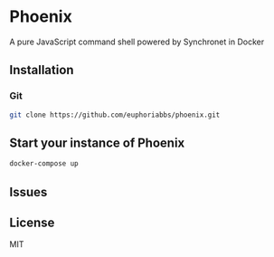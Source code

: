 # Phoenix

A pure JavaScript command shell powered by Synchronet in Docker

## Installation

### Git

```bash
git clone https://github.com/euphoriabbs/phoenix.git
```

## Start your instance of Phoenix

```bash
docker-compose up
```

## Issues

[](https://github.com/euphoriabbs/phoenix/issues)

## License

MIT
